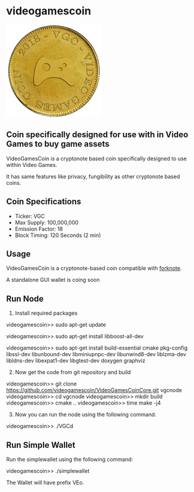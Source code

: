# videogamescoin

![VideoGamesCoin Logo](/vgc_logo.png)

Coin specifically designed for use with in Video Games to buy game assets
---
VideoGamesCoin is a cryptonote based coin specifically designed to use within Video Games.

It has same features like privacy, fungibility as other cryptonote based coins.

## Coin Specifications
* Ticker: VGC
* Max Supply: 100,000,000
* Emission Factor: 18
* Block Timing: 120 Seconds (2 min)

## Usage
VideoGamesCoin is a cryptonote-based coin compatible with [forknote](https://github.com/forknote/forknote).

A standalone GUI wallet is coing soon

## Run Node
1. Install required packages

videogamescoin>> sudo apt-get update

videogamescoin>> sudo apt-get install libboost-all-dev

videogamescoin>> sudo apt-get install build-essential cmake pkg-config libssl-dev libunbound-dev libminiupnpc-dev libunwind8-dev liblzma-dev libldns-dev libexpat1-dev libgtest-dev doxygen graphviz

2. Now get the code from git repository and build

videogamescoin>> git clone https://github.com/videogamescoin/VideoGamesCoinCore.git vgcnode
videogamescoin>> cd vgcnode
videogamescoin>> mkdir build
videogamescoin>> cmake ..
videogamescoin>> time make -j4

3. Now you can run the node using the following command.

videogamescoin>> ./VGCd

## Run Simple Wallet
Run the simplewallet using the following command: 

videogamescoin>> ./simplewallet 

The Wallet will have prefix VEo.
